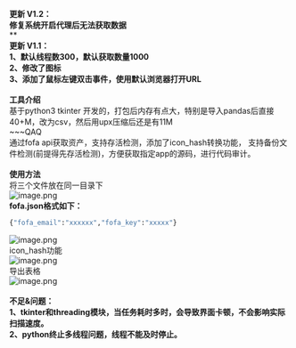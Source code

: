 **更新 V1.2：**<br />**修复系统开启代理后无法获取数据**<br />**<br />**更新 V1.1：**<br />**1、默认线程数300，默认获取数量1000**<br />**2、修改了图标**<br />**3、添加了鼠标左键双击事件，使用默认浏览器打开URL**<br />
<br />**工具介绍**<br />基于python3 tkinter 开发的，打包后内存有点大，特别是导入pandas后直接40+M，改为csv，然后用upx压缩后还是有11M<br />~~~QAQ<br />通过fofa api获取资产，支持存活检测，添加了icon_hash转换功能， 支持备份文件检测(前提得先存活检测)，方便获取指定app的源码，进行代码审计。<br />
<br />**使用方法**<br />将三个文件放在同一目录下<br />![image.png](https://cdn.nlark.com/yuque/0/2021/png/603531/1624523681215-77453b01-9b0c-4aff-aa00-71da97d7f060.png#align=left&display=inline&height=99&id=ub890d6f3&margin=%5Bobject%20Object%5D&name=image.png&originHeight=197&originWidth=467&size=31180&status=done&style=none&width=233.5)<br />**fofa.json格式如下：**
```python
{"fofa_email":"xxxxxx","fofa_key":"xxxxx"}
```
![image.png](https://cdn.nlark.com/yuque/0/2021/png/603531/1625738202582-d27b2783-b9cc-41b7-b48e-06b87f0f29b5.png#align=left&display=inline&height=379&margin=%5Bobject%20Object%5D&name=image.png&originHeight=759&originWidth=1243&size=186611&status=done&style=stroke&width=621.5)<br />icon_hash功能<br />![image.png](https://cdn.nlark.com/yuque/0/2021/png/603531/1625738480757-6fe2c8fc-b293-4c9a-872a-07f105f08552.png#align=left&display=inline&height=378&margin=%5Bobject%20Object%5D&name=image.png&originHeight=755&originWidth=1238&size=189880&status=done&style=stroke&width=619)<br />导出表格<br />![image.png](https://cdn.nlark.com/yuque/0/2021/png/603531/1625738276354-bcf5b267-4e69-452a-acac-93bb3c577540.png#align=left&display=inline&height=367&margin=%5Bobject%20Object%5D&name=image.png&originHeight=733&originWidth=1190&size=170978&status=done&style=stroke&width=595)<br />
<br />**不足&问题：<br />1、tkinter和threading模块，当任务耗时多时，会导致界面卡顿，不会影响实际扫描速度。**<br />**2、python终止多线程问题，线程不能及时停止。**<br />
<br />
<br />

